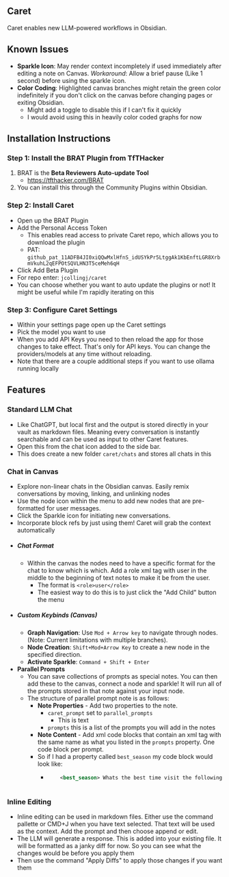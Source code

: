 ## Caret

Caret enables new LLM-powered workflows in Obsidian.
## Known Issues

- **Sparkle Icon**: May render context incompletely if used immediately after editing a note on Canvas. *Workaround*: Allow a brief pause (Like 1 second) before using the sparkle icon.
- **Color Coding**: Highlighted canvas branches might retain the green color indefinitely if you don't click on the canvas before changing pages or exiting Obsidian.
	- Might add a toggle to disable this if I can't fix it quickly
	- I would avoid using this in heavily color coded graphs for now

## Installation Instructions

### Step 1: Install the BRAT Plugin from TfTHacker
1. BRAT is the **Beta Reviewers Auto-update Tool**
   - https://tfthacker.com/BRAT
2. You can install this through the Community Plugins within Obsidian.

### Step 2: Install Caret
   - Open up the BRAT Plugin
   - Add the Personal Access Token
	   - This enables read access to private Caret repo, which allows you to download the plugin
	   - PAT: `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`
   - Click Add Beta Plugin
   - For repo enter: `jcollingj/caret`
   - You can choose whether you want to auto update the plugins or not! It might be useful while I'm rapidly iterating on this

### Step 3: Configure Caret Settings
- Within your settings page open up the Caret settings
- Pick the model you want to use
- When you add API Keys you need to then reload the app for those changes to take effect. That's only for API keys. You can change the providers/models at any time without reloading.
- Note that there are a couple additional steps if you want to use ollama running locally

## Features
### Standard LLM Chat
- Like ChatGPT, but local first and the output is stored directly in your vault as markdown files. Meaning every conversation is instantly searchable and can be used as input to other Caret features.
- Open this from the chat icon added to the side bar.
- This does create a new folder `caret/chats` and stores all chats in this
### Chat in Canvas
- Explore non-linear chats in the Obsidian canvas. Easily remix conversations by moving, linking, and unlinking nodes
- Use the node icon within the menu to add new nodes that are pre-formatted for user messages.
- Click the Sparkle icon for initiating new conversations.
- Incorporate block refs by just using them! Caret will grab the context automatically
- ##### Chat Format
	- Within the canvas the nodes need to have a specific format for the chat to know which is which. Add a role xml tag with user in the middle to the beginning of text notes to make it be from the user.
		- The format is `<role>user</role>`
		- The easiest way to do this is to just click the "Add Child" button the menu
- ##### Custom Keybinds (Canvas)
	- **Graph Navigation**: Use `Mod + Arrow key` to navigate through nodes. (Note: Current limitations with multiple branches).
	- **Node Creation**: `Shift+Mod+Arrow Key` to create a new node in the specified direction.
	- **Activate Sparkle**: `Command + Shift + Enter`
- **Parallel Prompts**
	- You can save collections of prompts as special notes. You can then add these to the canvas, connect a node and sparkle! It will run all of the prompts stored in that note against your input node.
	- The structure of parallel prompt note is as follows:
		- **Note Properties** - Add two properties to the note.
			- `caret_prompt` set to `parallel_prompts`
				- This is text
			- `prompts` this is a list of the prompts you will add in the notes
		- **Note Content** - Add xml code blocks that contain an xml tag with the same name as what you listed in the `prompts` property. One code block per prompt.
		- So if I had a property called `best_season` my code block would look like:
			- ```xml 
				  <best_season> Whats the best time visit the following location? </best_season>``` 
		
### Inline Editing
- Inline editing can be used in markdown files. Either use the command pallette or CMD+J when you have text selected. That text will be used as the context. Add the prompt and then choose append or edit.
- The LLM will generate a response. This is added into your existing file. It will be formatted as a janky diff for now. So you can see what the changes would be before you apply them
- Then use the command "Apply Diffs" to apply those changes if you want them
